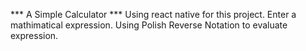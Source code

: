 
*** A Simple Calculator ***
Using react native for this project.
Enter a mathimatical expression.
Using Polish Reverse Notation to evaluate expression.
